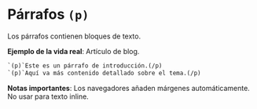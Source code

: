 # Párrafos `(p)`

Los párrafos contienen bloques de texto.

**Ejemplo de la vida real**: Artículo de blog.

```html
`(p)`Este es un párrafo de introducción.(/p)
`(p)`Aquí va más contenido detallado sobre el tema.(/p)
```

**Notas importantes**: Los navegadores añaden márgenes automáticamente. No usar para texto inline.
